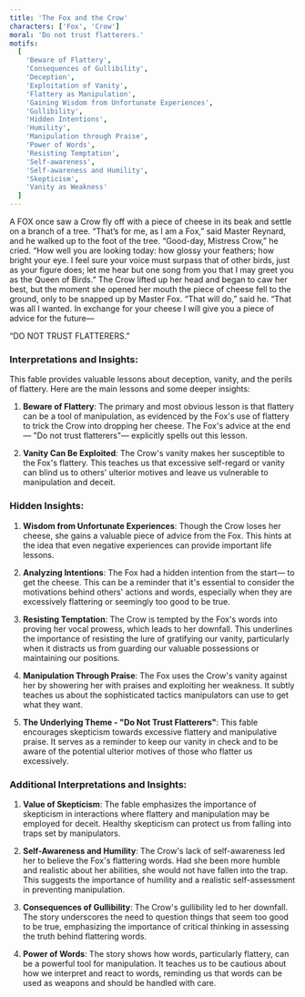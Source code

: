 ```yaml
---
title: 'The Fox and the Crow'
characters: ['Fox', 'Crow']
moral: 'Do not trust flatterers.'
motifs:
  [
    'Beware of Flattery',
    'Consequences of Gullibility',
    'Deception',
    'Exploitation of Vanity',
    'Flattery as Manipulation',
    'Gaining Wisdom from Unfortunate Experiences',
    'Gullibility',
    'Hidden Intentions',
    'Humility',
    'Manipulation through Praise',
    'Power of Words',
    'Resisting Temptation',
    'Self-awareness',
    'Self-awareness and Humility',
    'Skepticism',
    'Vanity as Weakness'
  ]
---
```


A FOX once saw a Crow fly off with a piece of cheese in its beak and settle on a branch of a tree. “That’s for me, as I am a Fox,” said Master Reynard, and he walked up to the foot of the tree. “Good-day, Mistress Crow,” he cried. “How well you are looking today: how glossy your feathers; how bright your eye. I feel sure your voice must surpass that of other birds, just as your figure does; let me hear but one song from you that I may greet you as the Queen of Birds.” The Crow lifted up her head and began to caw her best, but the moment she opened her mouth the piece of cheese fell to the ground, only to be snapped up by Master Fox. “That will do,” said he. “That was all I wanted. In exchange for your cheese I will give you a piece of advice for the future—

“DO NOT TRUST FLATTERERS.”

### Interpretations and Insights:

This fable provides valuable lessons about deception, vanity, and the perils of flattery. Here are the main lessons and some deeper insights:

1. **Beware of Flattery**: The primary and most obvious lesson is that flattery can be a tool of manipulation, as evidenced by the Fox's use of flattery to trick the Crow into dropping her cheese. The Fox's advice at the end— "Do not trust flatterers"— explicitly spells out this lesson.

2. **Vanity Can Be Exploited**: The Crow's vanity makes her susceptible to the Fox's flattery. This teaches us that excessive self-regard or vanity can blind us to others' ulterior motives and leave us vulnerable to manipulation and deceit.

### Hidden Insights:

1. **Wisdom from Unfortunate Experiences**: Though the Crow loses her cheese, she gains a valuable piece of advice from the Fox. This hints at the idea that even negative experiences can provide important life lessons.

2. **Analyzing Intentions**: The Fox had a hidden intention from the start— to get the cheese. This can be a reminder that it's essential to consider the motivations behind others' actions and words, especially when they are excessively flattering or seemingly too good to be true.

3. **Resisting Temptation**: The Crow is tempted by the Fox's words into proving her vocal prowess, which leads to her downfall. This underlines the importance of resisting the lure of gratifying our vanity, particularly when it distracts us from guarding our valuable possessions or maintaining our positions.

4. **Manipulation Through Praise**: The Fox uses the Crow's vanity against her by showering her with praises and exploiting her weakness. It subtly teaches us about the sophisticated tactics manipulators can use to get what they want.

5. **The Underlying Theme - "Do Not Trust Flatterers"**: This fable encourages skepticism towards excessive flattery and manipulative praise. It serves as a reminder to keep our vanity in check and to be aware of the potential ulterior motives of those who flatter us excessively.

### Additional Interpretations and Insights:

1. **Value of Skepticism**: The fable emphasizes the importance of skepticism in interactions where flattery and manipulation may be employed for deceit. Healthy skepticism can protect us from falling into traps set by manipulators.

2. **Self-Awareness and Humility**: The Crow's lack of self-awareness led her to believe the Fox's flattering words. Had she been more humble and realistic about her abilities, she would not have fallen into the trap. This suggests the importance of humility and a realistic self-assessment in preventing manipulation.

3. **Consequences of Gullibility**: The Crow's gullibility led to her downfall. The story underscores the need to question things that seem too good to be true, emphasizing the importance of critical thinking in assessing the truth behind flattering words.

4. **Power of Words**: The story shows how words, particularly flattery, can be a powerful tool for manipulation. It teaches us to be cautious about how we interpret and react to words, reminding us that words can be used as weapons and should be handled with care.
